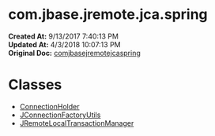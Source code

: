 # com.jbase.jremote.jca.spring

**Created At:** 9/13/2017 7:40:13 PM  
**Updated At:** 4/3/2018 10:07:13 PM  
**Original Doc:** [comjbasejremotejcaspring](https://docs.jbase.com/39719-archive/comjbasejremotejcaspring)  


# Classes

- [ConnectionHolder](com_jbase_jremote_jca_spring_ConnectionHolder "class in com.jbase.jremote.jca.spring")
- [JConnectionFactoryUtils](com_jbase_jremote_jca_spring_JConnectionFactoryUtils "class in com.jbase.jremote.jca.spring")
- [JRemoteLocalTransactionManager](com_jbase_jremote_jca_spring_JRemoteLocalTransactionManager "class in com.jbase.jremote.jca.spring")

